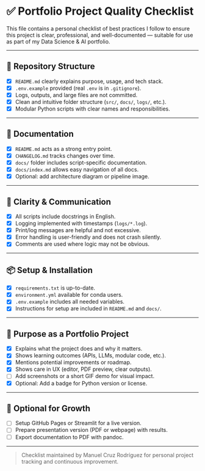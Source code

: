 # ✅ Portfolio Project Quality Checklist

This file contains a personal checklist of best practices I follow to ensure this project is clear, professional, and well-documented — suitable for use as part of my Data Science & AI portfolio.

---

## 📁 Repository Structure

- [x] `README.md` clearly explains purpose, usage, and tech stack.
- [x] `.env.example` provided (real `.env` is in `.gitignore`).
- [x] Logs, outputs, and large files are not committed.
- [x] Clean and intuitive folder structure (`src/`, `docs/`, `logs/`, etc.).
- [x] Modular Python scripts with clear names and responsibilities.

---

## 📘 Documentation

- [x] `README.md` acts as a strong entry point.
- [x] `CHANGELOG.md` tracks changes over time.
- [x] `docs/` folder includes script-specific documentation.
- [x] `docs/index.md` allows easy navigation of all docs.
- [x] Optional: add architecture diagram or pipeline image.

---

## 🧠 Clarity & Communication

- [x] All scripts include docstrings in English.
- [x] Logging implemented with timestamps (`logs/*.log`).
- [x] Print/log messages are helpful and not excessive.
- [x] Error handling is user-friendly and does not crash silently.
- [x] Comments are used where logic may not be obvious.

---

## 📦 Setup & Installation

- [x] `requirements.txt` is up-to-date.
- [x] `environment.yml` available for conda users.
- [x] `.env.example` includes all needed variables.
- [x] Instructions for setup are included in `README.md` and `docs/`.

---

## 🎯 Purpose as a Portfolio Project

- [x] Explains what the project does and why it matters.
- [x] Shows learning outcomes (APIs, LLMs, modular code, etc.).
- [x] Mentions potential improvements or roadmap.
- [x] Shows care in UX (editor, PDF preview, clear outputs).
- [ ] Add screenshots or a short GIF demo for visual impact.
- [x] Optional: Add a badge for Python version or license.

---

## 📝 Optional for Growth

- [ ] Setup GitHub Pages or Streamlit for a live version.
- [ ] Prepare presentation version (PDF or webpage) with results.
- [ ] Export documentation to PDF with pandoc.

---

> Checklist maintained by Manuel Cruz Rodríguez for personal project tracking and continuous improvement.